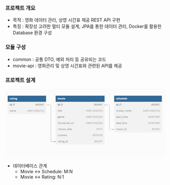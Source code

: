 ### 프로젝트 개요
- 목적 : 영화 데이터 관리, 상영 시간표 제공 REST API 구현
- 특징 : 확장성 고려한 멀티 모듈 설계, JPA를 통한 데이터 관리, Docker를 활용한 Database 환경 구성

### 모듈 구성
- common : 공통 DTO, 예외 처리 등 공유되는 코드
- movie-api : 영화관리 및 상영 시간표와 관련된 API를 제공

### 프로젝트 설계
![erd.png](erd.png)
- 데이터베이스 관계
  - Movie ↔ Schedule: M:N
  - Movie ↔ Rating: N:1
